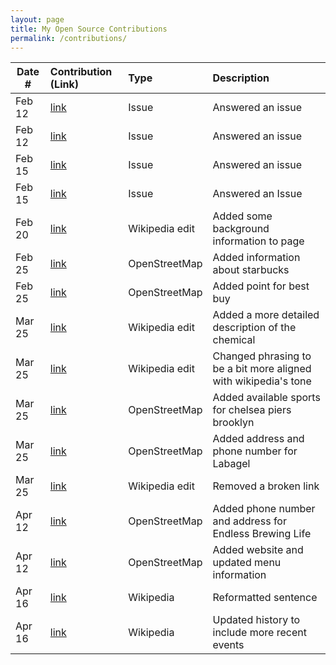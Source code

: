```yaml
---
layout: page
title: My Open Source Contributions
permalink: /contributions/
---
```


<!--
Type of the contribution should be "Wikipedia edit", "OpenStreet Map feature", "Documentation", "Course website", "Blog",
"Browser Add-on", etc.

The description should include a brief summary of what you did.

The link should bring us to a public page that shows your contribution. 

Replace the first row with your own contribution. 

-->



| Date #       | Contribution (Link)  | Type  | Description |
|---|:---|:---|:---|
| Feb 12   | [link](https://github.com/RVC-Project/Retrieval-based-Voice-Conversion/issues/15#issuecomment-1938088244)  | Issue   |   Answered an issue    |
| Feb 12    | [link](https://github.com/RVC-Project/Retrieval-based-Voice-Conversion/issues/13#issuecomment-1938082114)    | Issue     | Answered an issue     |
| Feb 15  |[link](https://github.com/unslothai/unsloth/issues/175#issuecomment-1947674695)     | Issue     | Answered an issue     |
|Feb 15|[link](https://github.com/abetlen/llama-cpp-python/issues/1192#issuecomment-1947682332)| Issue | Answered an Issue|
|Feb 20|[link](https://en.wikipedia.org/w/index.php?title=Neuro-sama&diff=prev&oldid=1209281155)|Wikipedia edit|Added some background information to page|
|Feb 25|[link](https://www.openstreetmap.org/changeset/147914680) |OpenStreetMap| Added information about starbucks |
|Feb 25|[link](https://www.openstreetmap.org/changeset/147914747)|OpenStreetMap | Added point for best buy|
|Mar 25| [link](https://en.wikipedia.org/w/index.php?title=Trimellitic_anhydride&oldid=1215453569)|Wikipedia edit | Added a more detailed description of the chemical|
|Mar 25 |[link](https://en.wikipedia.org/w/index.php?title=Neuro-sama&oldid=1215454280) | Wikipedia edit | Changed phrasing to be a bit more aligned with wikipedia's tone |
|Mar 25|[link](https://www.openstreetmap.org/edit#map=18/40.68065/-73.96954)| OpenStreetMap| Added available sports for chelsea piers brooklyn|
|Mar 25| [link](https://www.openstreetmap.org/edit#map=20/40.68724/-73.97527)| OpenStreetMap| Added address and phone number for Labagel|
|Mar 25|[link](https://en.wikipedia.org/w/index.php?title=Tax_expenditure&oldid=1215458982)| Wikipedia edit| Removed a broken link|
|Apr 12| [link](https://www.openstreetmap.org/changeset/149931507) | OpenStreetMap | Added phone number and address for Endless Brewing Life| 
|Apr 12| [link](https://www.openstreetmap.org/changeset/149931575)| OpenStreetMap | Added website and updated menu information| 
|Apr 16| [link](https://en.wikipedia.org/w/index.php?title=Neuro-sama&oldid=1219186610) | Wikipedia | Reformatted sentence| 
|Apr 16| [link](https://en.wikipedia.org/w/index.php?title=Neuro-sama&oldid=1219187391) | Wikipedia | Updated history to include more recent events| 



